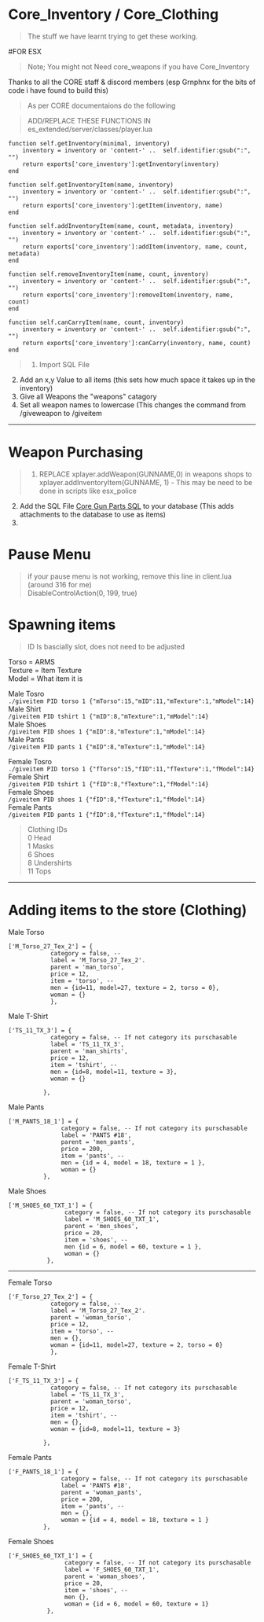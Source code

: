 # Core_Inventory / Core_Clothing

> The stuff we have learnt trying to get these working.  

#FOR ESX
>Note; You might not Need core_weapons if you have Core_Inventory

Thanks to all the CORE staff & discord members (esp Grnphnx for the bits of code i have found to build this) 

>As per CORE documentaions do the following


>ADD/REPLACE THESE FUNCTIONS IN es_extended/server/classes/player.lua

```
function self.getInventory(minimal, inventory)
	inventory = inventory or 'content-' ..  self.identifier:gsub(":", "")
    return exports['core_inventory']:getInventory(inventory)
end

function self.getInventoryItem(name, inventory)
	inventory = inventory or 'content-' ..  self.identifier:gsub(":", "")
	return exports['core_inventory']:getItem(inventory, name)
end

function self.addInventoryItem(name, count, metadata, inventory)
	inventory = inventory or 'content-' ..  self.identifier:gsub(":", "")
	return exports['core_inventory']:addItem(inventory, name, count, metadata)
end

function self.removeInventoryItem(name, count, inventory)
	inventory = inventory or 'content-' ..  self.identifier:gsub(":", "")
	return exports['core_inventory']:removeItem(inventory, name, count)
end

function self.canCarryItem(name, count, inventory)
	inventory = inventory or 'content-' ..  self.identifier:gsub(":", "")
	return exports['core_inventory']:canCarry(inventory, name, count)
end
```

>1) Import SQL File  
 2) Add an x,y Value to all items (this sets how much space it takes up in the inventory)  
 3) Give all Weapons the "weapons" catagory  
 4) Set all weapon names to lowercase (This changes the command from /giveweapon to /giveitem  
 
 ---
 
 # Weapon Purchasing  
 >1) REPLACE xplayer.addWeapon(GUNNAME,0) in weapons shops to xplayer.addInventoryItem(GUNNAME, 1) - This may be need to be done in scripts like esx_police  
  2) Add the SQL File [Core Gun Parts SQL](docs/coregunparts.md) to your database (This adds attachments to the database to use as items)  
  3)
  
 # Pause Menu
 
 >if your pause menu is not working, remove this line in client.lua (around 316 for me)  
DisableControlAction(0, 199, true)

# Spawning items
>ID Is bascially slot, does not need to be adjusted  

Torso = ARMS  
Texture = Item Texture  
Model = What item it is  

Male Tosro  
``./giveitem PID torso 1 {"mTorso":15,"mID":11,"mTexture":1,"mModel":14}``  
Male Shirt  
``/giveitem PID tshirt 1 {"mID":8,"mTexture":1,"mModel":14}``  
Male Shoes  
``/giveitem PID shoes 1 {"mID":8,"mTexture":1,"mModel":14}``  
Male Pants  
``/giveitem PID pants 1 {"mID":8,"mTexture":1,"mModel":14}``  

Female Tosro  
``./giveitem PID torso 1 {"fTorso":15,"fID":11,"fTexture":1,"fModel":14}``  
Female Shirt  
``/giveitem PID tshirt 1 {"fID":8,"fTexture":1,"fModel":14}``  
Female Shoes  
``/giveitem PID shoes 1 {"fID":8,"fTexture":1,"fModel":14}``  
Female Pants  
``/giveitem PID pants 1 {"fID":8,"fTexture":1,"fModel":14}``  



>Clothing IDs  
0	Head  
1	Masks  
6	Shoes  
8	Undershirts  
11	Tops  





---
# Adding items to the store (Clothing)

Male Torso
```
['M_Torso_27_Tex_2'] = {
            category = false, -- 
            label = 'M_Torso_27_Tex_2'.
            parent = 'man_torso',
            price = 12,
            item = 'torso', -- 
			men = {id=11, model=27, texture = 2, torso = 0},
			woman = {}
			},
```	

Male T-Shirt 
```
['TS_11_TX_3'] = {
            category = false, -- If not category its purschasable
            label = 'TS_11_TX_3',
            parent = 'man_shirts',
            price = 12,
            item = 'tshirt', -- 
			men = {id=8, model=11, texture = 3},
			woman = {}

          },
```

Male Pants
```
['M_PANTS_18_1'] = {
               category = false, -- If not category its purschasable
               label = 'PANTS #18',
               parent = 'men_pants',
               price = 200,
               item = 'pants', -- 
               men = {id = 4, model = 18, texture = 1 },
               woman = {}
          },
```

Male Shoes
```
['M_SHOES_60_TXT_1'] = {
                category = false, -- If not category its purschasable
                label = 'M_SHOES_60_TXT_1',
                parent = 'men_shoes',
                price = 20,
                item = 'shoes', -- 
                men {id = 6, model = 60, texture = 1 },
                woman = {}
           },
```

---

Female Torso
```
['F_Torso_27_Tex_2'] = {
            category = false, -- 
            label = 'M_Torso_27_Tex_2'.
            parent = 'woman_torso',
            price = 12,
            item = 'torso', -- 
			men = {},
			woman = {id=11, model=27, texture = 2, torso = 0}
			},
```	

Female T-Shirt 
```
['F_TS_11_TX_3'] = {
            category = false, -- If not category its purschasable
            label = 'TS_11_TX_3',
            parent = 'woman_torso',
            price = 12,
            item = 'tshirt', -- 
			men = {},
			woman = {id=8, model=11, texture = 3}

          },
```

Female Pants
```
['F_PANTS_18_1'] = {
               category = false, -- If not category its purschasable
               label = 'PANTS #18',
               parent = 'woman_pants',
               price = 200,
               item = 'pants', -- 
               men = {},
               woman = {id = 4, model = 18, texture = 1 }
          },
```

Female Shoes
```
['F_SHOES_60_TXT_1'] = {
                category = false, -- If not category its purschasable
                label = 'F_SHOES_60_TXT_1',
                parent = 'woman_shoes',
                price = 20,
                item = 'shoes', -- 
                men {},
                woman = {id = 6, model = 60, texture = 1}
           },
```
